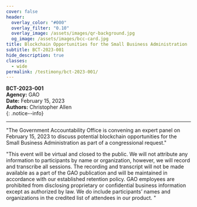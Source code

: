 ```yaml
---
cover: false
header:
  overlay_color: "#000"
  overlay_filter: "0.10"
  overlay_image: /assets/images/qr-background.jpg
  og_image: /assets/images/bcc-card.jpg
title: Blockchain Opportunities for the Small Business Administration
subtitle: BCT-2023-001
hide_description: true
classes:
  - wide
permalink: /testimony/bct-2023-001/
---
```


**BCT-2023-001**<br>
**Agency:** GAO<br>
**Date:** February 15, 2023<br>
**Authors:** Christopher Allen<br>
{: .notice--info}

---

"The Government Accountability Office is convening an expert panel on
February 15, 2023 to discuss potential blockchain opportunities for
the Small Business Administration as part of a congressional request."

"This event will be virtual and closed to the public. We will not
attribute any information to participants by name or organization,
however, we will record and transcribe all sessions. The recording and
transcript will not be made available as a part of the GAO publication
and will be maintained in accordance with our established retention
policy. GAO employees are prohibited from disclosing proprietary or
confidential business information except as authorized by law. We do
include participants’ names and organizations in the credited list of
attendees in our product. "



